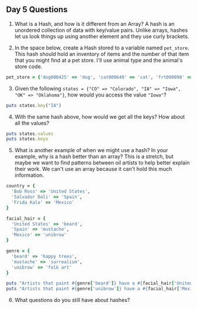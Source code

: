 ## Day 5 Questions

1. What is a Hash, and how is it different from an Array?
A hash is an unordered collection of data with key/value pairs. Unlike arrays, hashes let us look things up using another element and they use curly brackets.

2. In the space below, create a Hash stored to a variable named `pet_store`.  This hash should hold an inventory of items and the number of that item that you might find at a pet store.
I'll use animal type and the animal's store code.
```ruby
pet_store = {'dog000425' => 'dog', 'cat000649' => 'cat', 'frt000098' => 'ferret'}
```

3. Given the following `states = {"CO" => "Colorado", "IA" => "Iowa", "OK" => "Oklahoma"}`, how would you access the value `"Iowa"`?
```ruby
puts states.key("IA")
```
4. With the same hash above, how would we get all the keys?  How about all the values?
```ruby
puts states.values
puts states.keys
```
5. What is another example of when we might use a hash?  In your example, why is a hash better than an array?
This is a stretch, but maybe we want to find patterns between oil artists to help better explain their work. We can't use an array because it can't hold this much information.

```ruby
country = {
  'Bob Ross' => 'United States',
  'Salvador Dali' => 'Spain',
  'Frida Kalo' => 'Mexico'
}

facial_hair = {
  'United States' => 'beard',
  'Spain' => 'mustache',
  'Mexico' => 'unibrow'
}

genre = {
  'beard' => 'happy trees',
  'mustache' => 'surrealism',
  'unibrow' => 'folk art'
}

puts "Artists that paint #{genre['beard']} have a #{facial_hair['United States']}."
puts "Artists that paint #{genre['unibrow']} have a #{facial_hair['Mexico']}."
```

6. What questions do you still have about hashes?
